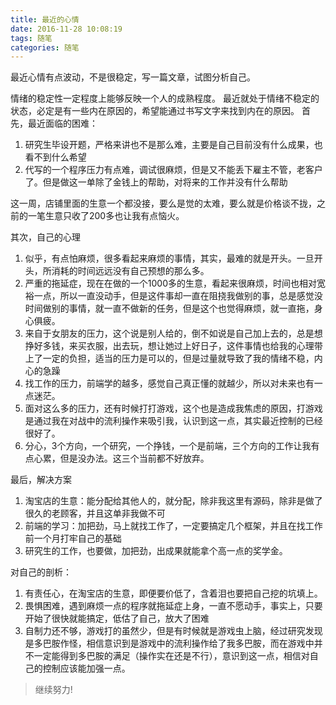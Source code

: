 ```yaml
---
title: 最近的心情
date: 2016-11-28 10:08:19
tags: 随笔
categories: 随笔
---
```

最近心情有点波动，不是很稳定，写一篇文章，试图分析自己。
<!--more-->

情绪的稳定性一定程度上能够反映一个人的成熟程度。
最近就处于情绪不稳定的状态，必定是有一些内在原因的，希望能通过书写文字来找到内在的原因。
首先，最近面临的困难：
1. 研究生毕设开题，严格来讲也不是那么难，主要是自己目前没有什么成果，也看不到什么希望
2. 代写的一个程序压力有点难，调试很麻烦，但是又不能丢下雇主不管，老客户了。但是做这一单除了金钱上的帮助，对将来的工作并没有什么帮助

这一周，店铺里面的生意一个都没接，要么是觉的太难，要么就是价格谈不拢，之前的一笔生意只收了200多也让我有点恼火。

其次，自己的心理
1. 似乎，有点怕麻烦，很多看起来麻烦的事情，其实，最难的就是开头。一旦开头，所消耗的时间远远没有自己预想的那么多。
2. 严重的拖延症，现在在做的一个1000多的生意，看起来很麻烦，时间也相对宽裕一点，所以一直没动手，但是这件事却一直在阻挠我做别的事，总是感觉没时间做别的事情，就一直不做新的任务，但是这个也觉得麻烦，就一直拖，身心俱疲。
3. 来自于女朋友的压力，这个说是别人给的，倒不如说是自己加上去的，总是想挣好多钱，来买衣服，出去玩，想让她过上好日子，这件事情也给我的心理带上了一定的负担，适当的压力是可以的，但是过量就导致了我的情绪不稳，内心的急躁
4. 找工作的压力，前端学的越多，感觉自己真正懂的就越少，所以对未来也有一点迷茫。
5. 面对这么多的压力，还有时候打打游戏，这个也是造成我焦虑的原因，打游戏是通过我在对战中的流利操作来吸引我，认识到这一点，其实最近控制的已经很好了。
6. 分心，3个方向，一个研究，一个挣钱，一个是前端，三个方向的工作让我有点心累，但是没办法。这三个当前都不好放弃。

最后，解决方案
1. 淘宝店的生意：能分配给其他人的，就分配，除非我这里有源码，除非是做了很久的老顾客，并且这单非我做不可
2. 前端的学习：加把劲，马上就找工作了，一定要搞定几个框架，并且在找工作前一个月打牢自己的基础
3. 研究生的工作，也要做，加把劲，出成果就能拿个高一点的奖学金。

对自己的剖析：
1. 有责任心，在淘宝店的生意，即便要价低了，含着泪也要把自己挖的坑填上。
2. 畏惧困难，遇到麻烦一点的程序就拖延症上身，一直不愿动手，事实上，只要开始了很快就能搞定，低估了自己，放大了困难
3. 自制力还不够，游戏打的虽然少，但是有时候就是游戏虫上脑，经过研究发现是多巴胺作怪，相信意识到是游戏中的流利操作给了我多巴胺，而在游戏中并不一定能得到多巴胺的满足（操作实在还是不行），意识到这一点，相信对自己的控制应该能加强一点。
> 继续努力!
